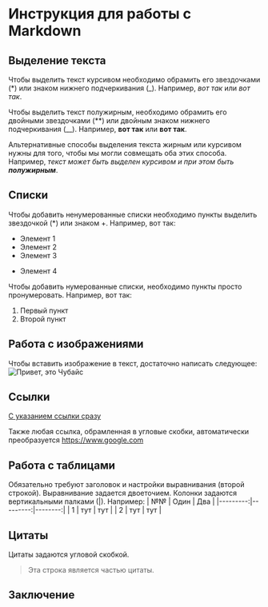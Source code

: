 # Инструкция для работы с Markdown

## Выделение текста

Чтобы выделить текст курсивом необходимо обрамить его звездочками (*) или знаком нижнего подчеркивания (_). Например, *вот так* или _вот так_.

Чтобы выделить текст полужирным, необходимо обрамить его двойными звездочками (**) или двойным знаком нижнего подчеркивания (__). Например, **вот так** или __вот так__.

Альтернативные способы выделения текста жирным или курсивом нужны для того, чтобы мы могли совмещать оба этих способа. Например, _текст может быть выделен курсивом и при этом быть **полужирным**_.

## Списки

Чтобы добавить ненумерованные списки необходимо пункты выделить звездочкой (*) или знаком +. Например, вот так:
* Элемент 1
* Элемент 2
* Элемент 3
+ Элемент 4

Чтобы добавить нумерованные списки, необходимо пункты просто пронумеровать. Например, вот так:
1. Первый пункт
2. Второй пункт

## Работа с изображениями

Чтобы вставить изображение в текст, достаточно написать следующее:
![Привет, это Чубайс](Чубайс.jpg)

## Ссылки

[С указанием ссылки сразу](https://www.google.com)

Также любая ссылка, обрамленная в угловые скобки, автоматически преобразуется <https://www.google.com>

## Работа с таблицами

Обязательно требуют заголовок и настройки выравнивания (второй строкой). Выравнивание задается двоеточием. Колонки задаются вертикальными палками (|). Например:
|    №№    |   Один   |   Два   |
|---------:|---------:|--------:|
|     1    |   тут    |   тут   |
|     2    |   тут    |   тут   |


## Цитаты

Цитаты задаются угловой скобкой.
> Эта строка является частью цитаты.

## Заключение